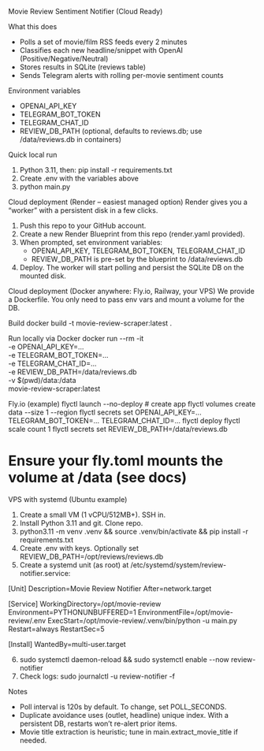 Movie Review Sentiment Notifier (Cloud Ready)

What this does
- Polls a set of movie/film RSS feeds every 2 minutes
- Classifies each new headline/snippet with OpenAI (Positive/Negative/Neutral)
- Stores results in SQLite (reviews table)
- Sends Telegram alerts with rolling per-movie sentiment counts

Environment variables
- OPENAI_API_KEY
- TELEGRAM_BOT_TOKEN
- TELEGRAM_CHAT_ID
- REVIEW_DB_PATH (optional, defaults to reviews.db; use /data/reviews.db in containers)

Quick local run
1) Python 3.11, then: pip install -r requirements.txt
2) Create .env with the variables above
3) python main.py

Cloud deployment (Render – easiest managed option)
Render gives you a “worker” with a persistent disk in a few clicks.

1) Push this repo to your GitHub account.
2) Create a new Render Blueprint from this repo (render.yaml provided).
3) When prompted, set environment variables:
   - OPENAI_API_KEY, TELEGRAM_BOT_TOKEN, TELEGRAM_CHAT_ID
   - REVIEW_DB_PATH is pre-set by the blueprint to /data/reviews.db
4) Deploy. The worker will start polling and persist the SQLite DB on the mounted disk.

Cloud deployment (Docker anywhere: Fly.io, Railway, your VPS)
We provide a Dockerfile. You only need to pass env vars and mount a volume for the DB.

Build
  docker build -t movie-review-scraper:latest .

Run locally via Docker
  docker run --rm -it \
    -e OPENAI_API_KEY=... \
    -e TELEGRAM_BOT_TOKEN=... \
    -e TELEGRAM_CHAT_ID=... \
    -e REVIEW_DB_PATH=/data/reviews.db \
    -v $(pwd)/data:/data \
    movie-review-scraper:latest

Fly.io (example)
  flyctl launch --no-deploy  # create app
  flyctl volumes create data --size 1 --region <your-region>
  flyctl secrets set OPENAI_API_KEY=... TELEGRAM_BOT_TOKEN=... TELEGRAM_CHAT_ID=...
  flyctl deploy
  flyctl scale count 1
  flyctl secrets set REVIEW_DB_PATH=/data/reviews.db
  # Ensure your fly.toml mounts the volume at /data (see docs)

VPS with systemd (Ubuntu example)
1) Create a small VM (1 vCPU/512MB+). SSH in.
2) Install Python 3.11 and git. Clone repo.
3) python3.11 -m venv .venv && source .venv/bin/activate && pip install -r requirements.txt
4) Create .env with keys. Optionally set REVIEW_DB_PATH=/opt/reviews/reviews.db
5) Create a systemd unit (as root) at /etc/systemd/system/review-notifier.service:

  [Unit]
  Description=Movie Review Notifier
  After=network.target

  [Service]
  WorkingDirectory=/opt/movie-review
  Environment=PYTHONUNBUFFERED=1
  EnvironmentFile=/opt/movie-review/.env
  ExecStart=/opt/movie-review/.venv/bin/python -u main.py
  Restart=always
  RestartSec=5

  [Install]
  WantedBy=multi-user.target

6) sudo systemctl daemon-reload && sudo systemctl enable --now review-notifier
7) Check logs: sudo journalctl -u review-notifier -f

Notes
- Poll interval is 120s by default. To change, set POLL_SECONDS.
- Duplicate avoidance uses (outlet, headline) unique index. With a persistent DB, restarts won’t re-alert prior items.
- Movie title extraction is heuristic; tune in main.extract_movie_title if needed.

